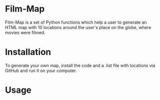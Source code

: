 # Film-Map
Film-Map is a set of Python functions which help a user to generate an HTML map with 10 locations around the user's place on the globe, where movies were filmed.
# Installation
To generate your own map, install the code and a .list file with locations via GitHub and run it on your computer.
# Usage
